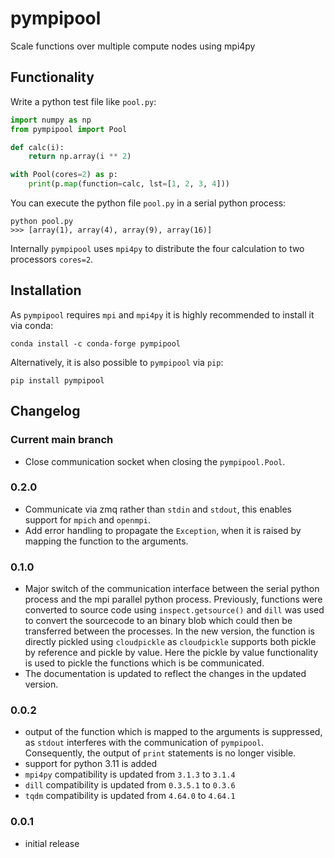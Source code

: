# pympipool
Scale functions over multiple compute nodes using mpi4py

## Functionality
Write a python test file like `pool.py`: 
```python
import numpy as np
from pympipool import Pool

def calc(i):
    return np.array(i ** 2)

with Pool(cores=2) as p:
    print(p.map(function=calc, lst=[1, 2, 3, 4]))
```

You can execute the python file `pool.py` in a serial python process: 
```
python pool.py
>>> [array(1), array(4), array(9), array(16)]
```
Internally `pympipool` uses `mpi4py` to distribute the four calculation to two processors `cores=2`.

## Installation
As `pympipool` requires `mpi` and `mpi4py` it is highly recommended to install it via conda: 
```
conda install -c conda-forge pympipool
```
Alternatively, it is also possible to `pympipool` via `pip`: 
```
pip install pympipool
```

## Changelog
### Current main branch
* Close communication socket when closing the `pympipool.Pool`. 

### 0.2.0
* Communicate via zmq rather than `stdin` and `stdout`, this enables support for `mpich` and `openmpi`.
* Add error handling to propagate the `Exception`, when it is raised by mapping the function to the arguments.

### 0.1.0
* Major switch of the communication interface between the serial python process and the mpi parallel python process. 
  Previously, functions were converted to source code using `inspect.getsource()` and `dill` was used to convert the
  sourcecode to an binary blob which could then be transferred between the processes. In the new version, the function
  is directly pickled using `cloudpickle` as `cloudpickle` supports both pickle by reference and pickle by value. Here
  the pickle by value functionality is used to pickle the functions which is be communicated.
* The documentation is updated to reflect the changes in the updated version. 

### 0.0.2
* output of the function which is mapped to the arguments is suppressed, as `stdout` interferes with the communication
  of `pympipool`. Consequently, the output of `print` statements is no longer visible. 
* support for python 3.11 is added  
* `mpi4py` compatibility is updated from `3.1.3` to `3.1.4`
* `dill` compatibility is updated from `0.3.5.1` to `0.3.6`
* `tqdm` compatibility is updated from `4.64.0` to `4.64.1`

### 0.0.1
* initial release
